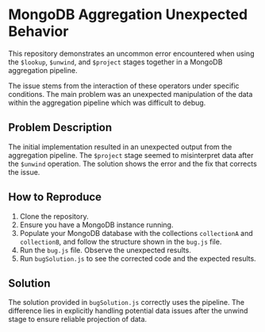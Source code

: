 # MongoDB Aggregation Unexpected Behavior

This repository demonstrates an uncommon error encountered when using the `$lookup`, `$unwind`, and `$project` stages together in a MongoDB aggregation pipeline.

The issue stems from the interaction of these operators under specific conditions.  The main problem was an unexpected manipulation of the data within the aggregation pipeline which was difficult to debug.

## Problem Description

The initial implementation resulted in an unexpected output from the aggregation pipeline.  The `$project` stage seemed to misinterpret data after the `$unwind` operation. The solution shows the error and the fix that corrects the issue.

## How to Reproduce

1. Clone the repository.
2. Ensure you have a MongoDB instance running.
3. Populate your MongoDB database with the collections `collectionA` and `collectionB`, and follow the structure shown in the `bug.js` file. 
4. Run the `bug.js` file. Observe the unexpected results.
5. Run `bugSolution.js` to see the corrected code and the expected results.

## Solution

The solution provided in `bugSolution.js` correctly uses the pipeline. The difference lies in explicitly handling potential data issues after the unwind stage to ensure reliable projection of data.